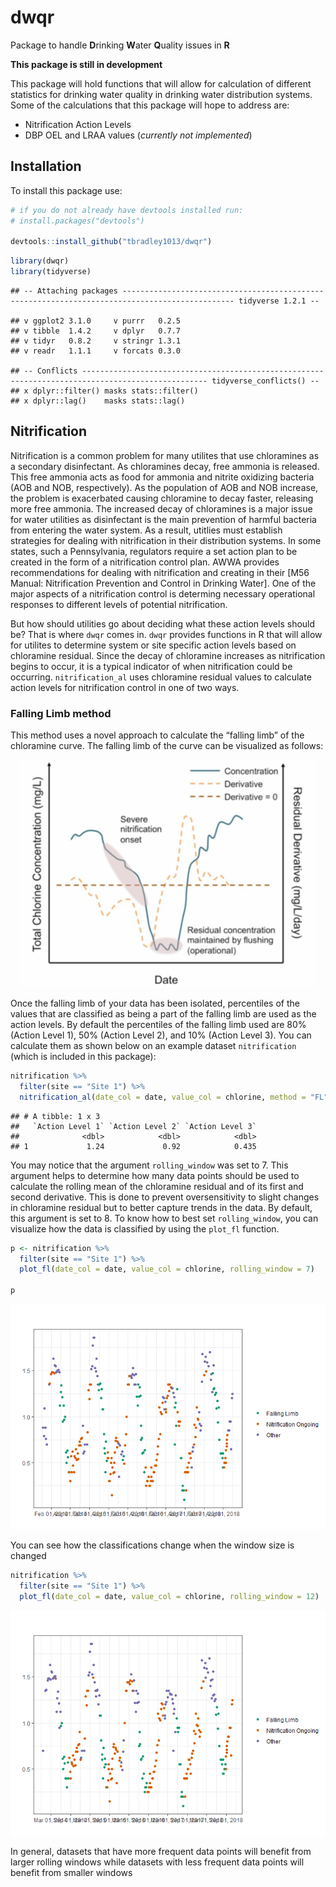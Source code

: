 dwqr
================

Package to handle **D**rinking **W**ater **Q**uality issues in **R**

**This package is still in development**

This package will hold functions that will allow for calculation of
different statistics for drinking water quality in drinking water
distribution systems. Some of the calculations that this package will
hope to address are:

  - Nitrification Action Levels
  - DBP OEL and LRAA values (*currently not implemented*)

## Installation

To install this package use:

``` r
# if you do not already have devtools installed run:
# install.packages("devtools")

devtools::install_github("tbradley1013/dwqr")
```

``` r
library(dwqr)
library(tidyverse)
```

    ## -- Attaching packages ----------------------------------------------------------------------------------------------- tidyverse 1.2.1 --

    ## v ggplot2 3.1.0     v purrr   0.2.5
    ## v tibble  1.4.2     v dplyr   0.7.7
    ## v tidyr   0.8.2     v stringr 1.3.1
    ## v readr   1.1.1     v forcats 0.3.0

    ## -- Conflicts -------------------------------------------------------------------------------------------------- tidyverse_conflicts() --
    ## x dplyr::filter() masks stats::filter()
    ## x dplyr::lag()    masks stats::lag()

## Nitrification

Nitrification is a common problem for many utilites that use chloramines
as a secondary disinfectant. As chloramines decay, free ammonia is
released. This free ammonia acts as food for ammonia and nitrite
oxidizing bacteria (AOB and NOB, respectively). As the population of AOB
and NOB increase, the problem is exacerbated causing chloramine to decay
faster, releasing more free ammonia. The increased decay of chloramines
is a major issue for water utilities as disinfectant is the main
prevention of harmful bacteria from entering the water system. As a
result, utitlies must establish strategies for dealing with
nitrification in their distribution systems. In some states, such a
Pennsylvania, regulators require a set action plan to be created in the
form of a nitrification control plan. AWWA provides recommendations for
dealing with nitrification and creating in their \[M56 Manual:
Nitrification Prevention and Control in Drinking Water\]. One of the
major aspects of a nitrification control is determing necessary
operational responses to different levels of potential nitrification.

But how should utilities go about deciding what these action levels
should be? That is where `dwqr` comes in. `dwqr` provides functions in R
that will allow for utilites to determine system or site specific action
levels based on chloramine residual. Since the decay of chloramine
increases as nitrification begins to occur, it is a typical indicator of
when nitrification could be occurring. `nitrification_al` uses
chloramine residual values to calculate action levels for nitrification
control in one of two ways.

### Falling Limb method

This method uses a novel approach to calculate the “falling limb” of the
chloramine curve. The falling limb of the curve can be visualized as
follows:

<center>

![](inst/image/README-fl-visual.png)

</center>

Once the falling limb of your data has been isolated, percentiles of the
values that are classified as being a part of the falling limb are used
as the action levels. By default the percentiles of the falling limb
used are 80% (Action Level 1), 50% (Action Level 2), and 10% (Action
Level 3). You can calculate them as shown below on an example dataset
`nitrification` (which is included in this package):

``` r
nitrification %>% 
  filter(site == "Site 1") %>% 
  nitrification_al(date_col = date, value_col = chlorine, method = "FL", rolling_window = 7)
```

    ## # A tibble: 1 x 3
    ##   `Action Level 1` `Action Level 2` `Action Level 3`
    ##              <dbl>            <dbl>            <dbl>
    ## 1             1.24             0.92            0.435

You may notice that the argument `rolling_window` was set to 7. This
argument helps to determine how many data points should be used to
calculate the rolling mean of the chloramine residual and of its first
and second derivative. This is done to prevent oversensitivity to slight
changes in chloramine residual but to better capture trends in the data.
By default, this argument is set to 8. To know how to best set
`rolling_window`, you can visualize how the data is classified by using
the `plot_fl` function.

``` r
p <- nitrification %>% 
  filter(site == "Site 1") %>% 
  plot_fl(date_col = date, value_col = chlorine, rolling_window = 7) 

p 
```

![](man/figures/README-plot-fl-7-1.png)<!-- -->

You can see how the classifications change when the window size is
changed

``` r
nitrification %>% 
  filter(site == "Site 1") %>% 
  plot_fl(date_col = date, value_col = chlorine, rolling_window = 12) 
```

![](man/figures/README-plot-fl-12-1.png)<!-- -->

In general, datasets that have more frequent data points will benefit
from larger rolling windows while datasets with less frequent data
points will benefit from smaller windows

